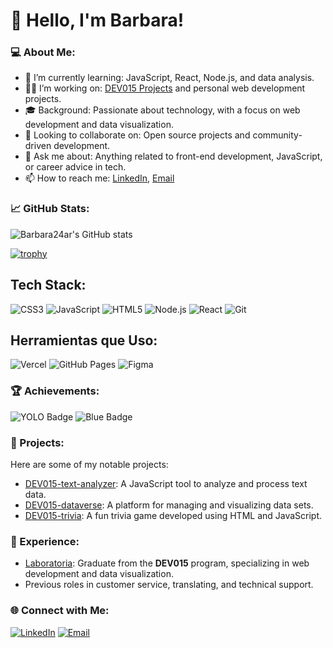 # 👋 Hello, I'm Barbara!

### 💻 About Me:
- 🌱 I’m currently learning: JavaScript, React, Node.js, and data analysis.
- 👩‍💻 I’m working on: [DEV015 Projects](#) and personal web development projects.
- 🎓 Background: Passionate about technology, with a focus on web development and data visualization.
- 🔭 Looking to collaborate on: Open source projects and community-driven development.
- 💬 Ask me about: Anything related to front-end development, JavaScript, or career advice in tech.
- 📫 How to reach me: [LinkedIn](https://www.linkedin.com/in/barbara-rolon-4rg/), [Email](barbara.rolon.rivero@gmail.com)

### 📈 GitHub Stats:
![Barbara24ar's GitHub stats](https://github-readme-stats.vercel.app/api?username=Barbara24ar&show_icons=true&theme=radical&count_private=true)

[![trophy](https://github-profile-trophy.vercel.app/?username=Barbara24ar&theme=radical)](https://github.com/ryo-ma/github-profile-trophy)


## Tech Stack:

![CSS3](https://img.shields.io/badge/css3-%231572B6.svg?style=for-the-badge&logo=css3&logoColor=white)
![JavaScript](https://img.shields.io/badge/javascript-%23323330.svg?style=for-the-badge&logo=javascript&logoColor=%23F7DF1E)
![HTML5](https://img.shields.io/badge/html5-%23E34F26.svg?style=for-the-badge&logo=html5&logoColor=white)
![Node.js](https://img.shields.io/badge/Node.js-43853D?style=for-the-badge&logo=node.js&logoColor=white)
![React](https://img.shields.io/badge/react-%2361DAFB.svg?style=for-the-badge&logo=react&logoColor=black)
![Git](https://img.shields.io/badge/git-%23F05033.svg?style=for-the-badge&logo=git&logoColor=white)

## Herramientas que Uso:
![Vercel](https://img.shields.io/badge/vercel-%23000000.svg?style=for-the-badge&logo=vercel&logoColor=white)
![GitHub Pages](https://img.shields.io/badge/github%20pages-%23327FC7.svg?style=for-the-badge&logo=github&logoColor=white)
![Figma](https://img.shields.io/badge/figma-%23F24E1E.svg?style=for-the-badge&logo=figma&logoColor=white)

### 🏆 Achievements:
 ![YOLO Badge](https://github.githubassets.com/assets/yolo-default-be0bbff04951.png) ![Blue Badge](https://github.githubassets.com/assets/pull-shark-default-498c279a747d.png)

### 🚀 Projects:
Here are some of my notable projects:
- [DEV015-text-analyzer](#): A JavaScript tool to analyze and process text data.
- [DEV015-dataverse](#): A platform for managing and visualizing data sets.
- [DEV015-trivia](#): A fun trivia game developed using HTML and JavaScript.

### 💼 Experience:
- [Laboratoria](#): Graduate from the **DEV015** program, specializing in web development and data visualization.
- Previous roles in customer service, translating, and technical support.

### 🌐 Connect with Me:
[![LinkedIn](https://img.shields.io/badge/LinkedIn-Connect-blue)]([https://linkedin.com/in/yourprofile](https://www.linkedin.com/in/barbara-rolon-4rg/))
[![Email](https://img.shields.io/badge/Email-Contact%20Me-red)](barbara.rolon.rivero@gmail.com)


